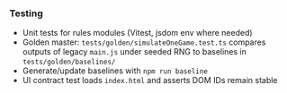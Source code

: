 ### Testing

- Unit tests for rules modules (Vitest, jsdom env where needed)
- Golden master: `tests/golden/simulateOneGame.test.ts` compares outputs of legacy `main.js` under seeded RNG to baselines in `tests/golden/baselines/`
- Generate/update baselines with `npm run baseline`
- UI contract test loads `index.html` and asserts DOM IDs remain stable
